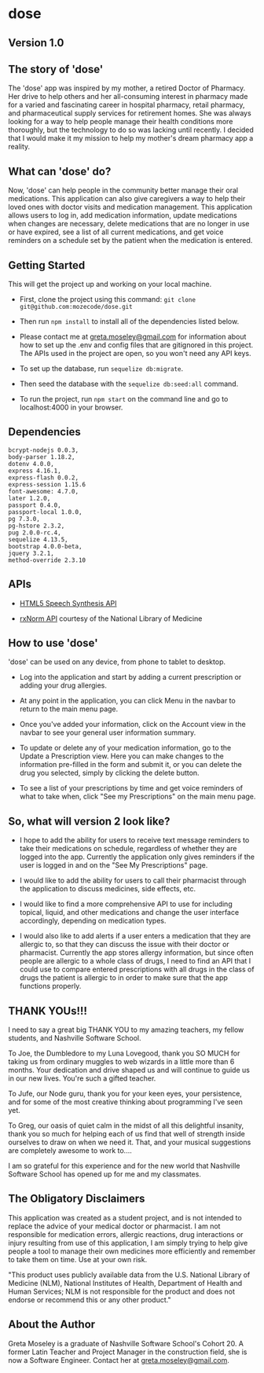 # dose
## Version 1.0

## The story of 'dose'

The 'dose' app was inspired by my mother, a retired Doctor of Pharmacy.  Her drive to help others and her all-consuming interest in pharmacy made for a varied and fascinating career in hospital pharmacy, retail pharmacy, and pharmaceutical supply services for retirement homes.  She was always looking for a way to help people manage their health conditions more thoroughly, but the technology to do so was lacking until recently.  I decided that I would make it my mission to help my mother's dream pharmacy app a reality.

## What can 'dose' do?
Now, 'dose' can help people in the community better manage their oral medications.  This application can also give caregivers a way to help their loved ones with doctor visits and medication management.  This application allows users to log in, add medication information, update medications when changes are necessary, delete medications that are no longer in use or have expired, see a list of all current medications, and get voice reminders on a schedule set by the patient when the medication is entered.

## Getting Started
This will get the project up and working on your local machine.

- First, clone the project using this command: ```git clone git@github.com:mozecode/dose.git```

- Then run ```npm install``` to install all of the dependencies listed below.

- Please contact me at greta.moseley@gmail.com for information about how to set up the .env and config files that are gitignored in this project.  The APIs used in the project are open, so you won't need any API keys.

- To set up the database, run ```sequelize db:migrate```.

- Then seed the database with the ```sequelize db:seed:all``` command.

- To run the project, run ```npm start``` on the command line and go to localhost:4000 in your browser.

## Dependencies
    bcrypt-nodejs 0.0.3,
    body-parser 1.18.2,
    dotenv 4.0.0,
    express 4.16.1,
    express-flash 0.0.2,
    express-session 1.15.6
    font-awesome: 4.7.0,
    later 1.2.0,
    passport 0.4.0,
    passport-local 1.0.0,
    pg 7.3.0,
    pg-hstore 2.3.2,
    pug 2.0.0-rc.4,
    sequelize 4.13.5,
    bootstrap 4.0.0-beta,
    jquery 3.2.1,
    method-override 2.3.10

## APIs
- [HTML5 Speech Synthesis API](http://creative-punch.net/2014/10/intro-html5-speech-synthesis-api/)

- [rxNorm API](https://mor.nlm.nih.gov/download/rxnav/RxNormAPIs.html#) courtesy of the National Library of Medicine

## How to use 'dose'

'dose' can be used on any device, from phone to tablet to desktop.

- Log into the application and start by adding a current prescription or adding your drug allergies.

- At any point in the application, you can click Menu in the navbar to return to the main menu page.

- Once you've added your information, click on the Account view in the navbar to see your general user information summary.

- To update or delete any of your medication information, go to the Update a Prescription view.  Here you can make changes to the information pre-filled in the form and submit it, or you can delete the drug you selected, simply by clicking the delete button.


- To see a list of your prescriptions by time and get voice reminders of what to take when, click "See my Prescriptions" on the main menu page.


## So, what will version 2 look like?
- I hope to add the ability for users to receive text message reminders to take their medications on schedule, regardless of whether they are logged into the app.  Currently the application only gives reminders if the user is logged in and on the "See My Prescriptions" page.

- I would like to add the ability for users to call their pharmacist through the application to discuss medicines, side effects, etc.

- I would like to find a more comprehensive API to use for including topical, liquid, and other medications and change the user interface accordingly, depending on medication types.

- I would also like to add alerts if a user enters a medication that they are allergic to, so that they can discuss the issue with their doctor or pharmacist. Currently the app stores allergy information, but since often people are allergic to a whole class of drugs, I need to find an API that I could use to compare entered prescriptions with all drugs in the class of drugs the patient is allergic to in order to make sure that the app functions properly.


## THANK YOUs!!!
I need to say a great big THANK YOU to my amazing teachers, my fellow students, and Nashville Software School.

To Joe, the Dumbledore to my Luna Lovegood, thank you SO MUCH for taking us from ordinary muggles to web wizards in a little more than 6 months.  Your dedication and drive shaped us and will continue to guide us in our new lives.  You're such a gifted teacher.

To Jufe, our Node guru, thank you for your keen eyes, your persistence, and for some of the most creative thinking about programming I've seen yet.

To Greg, our oasis of quiet calm in the midst of all this delightful insanity, thank you so much for helping each of us find that well of strength inside ourselves to draw on when we need it.  That, and your musical suggestions are completely awesome to work to....

I am so grateful for this experience and for the new world that Nashville Software School has opened up for me and my classmates.

## The Obligatory Disclaimers

This application was created as a student project, and is not intended to replace the advice of your medical doctor or pharmacist.  I am not responsible for medication errors, allergic reactions, drug interactions or injury resulting from use of this application, I am simply trying to help give people a tool to manage their own medicines more efficiently and remember to take them on time.  Use at your own risk.

"This product uses publicly available data from the U.S. National Library of Medicine (NLM), National Institutes of Health, Department of Health and Human Services; NLM is not responsible for the product and does not endorse or recommend this or any other product."

## About the Author

Greta Moseley is a graduate of Nashville Software School's Cohort 20.  A former Latin Teacher and Project Manager in the construction field, she is now a Software Engineer.  Contact her at greta.moseley@gmail.com.